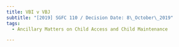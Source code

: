 ```yaml
---
title: VBI v VBJ
subtitle: "[2019] SGFC 110 / Decision Date: 8\_October\_2019"
tags:
  - Ancillary Matters on Child Access and Child Maintenance

---
```

